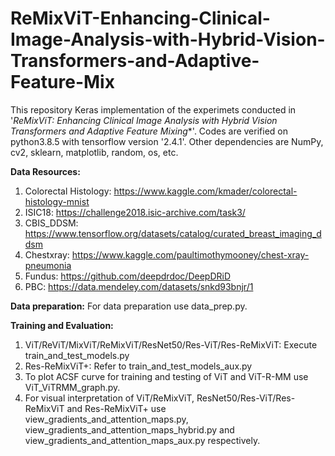# ReMixViT-Enhancing-Clinical-Image-Analysis-with-Hybrid-Vision-Transformers-and-Adaptive-Feature-Mix

This repository Keras implementation of the experimets conducted in '*ReMixViT: Enhancing Clinical Image Analysis with Hybrid Vision Transformers and Adaptive Feature Mixing**'. Codes are verified on python3.8.5 with tensorflow version '2.4.1'. Other dependencies are NumPy, cv2, sklearn, matplotlib, random, os, etc.

**Data Resources:**

1. Colorectal Histology: https://www.kaggle.com/kmader/colorectal-histology-mnist
2. ISIC18: https://challenge2018.isic-archive.com/task3/
3. CBIS_DDSM: https://www.tensorflow.org/datasets/catalog/curated_breast_imaging_ddsm
4. Chestxray: https://www.kaggle.com/paultimothymooney/chest-xray-pneumonia
5. Fundus: https://github.com/deepdrdoc/DeepDRiD
6. PBC: https://data.mendeley.com/datasets/snkd93bnjr/1

**Data preparation:** For data preparation use data_prep.py.

**Training and Evaluation:**
1. ViT/ReViT/MixViT/ReMixViT/ResNet50/Res-ViT/Res-ReMixViT: Execute train_and_test_models.py
2. Res-ReMixViT+: Refer to train_and_test_models_aux.py
3. To plot ACSF curve for training and testing of ViT and ViT-R-MM use ViT_ViTRMM_graph.py.
4. For visual interpretation of ViT/ReMixViT, ResNet50/Res-ViT/Res-ReMixViT and Res-ReMixViT+ use view_gradients_and_attention_maps.py, view_gradients_and_attention_maps_hybrid.py and view_gradients_and_attention_maps_aux.py respectively.

